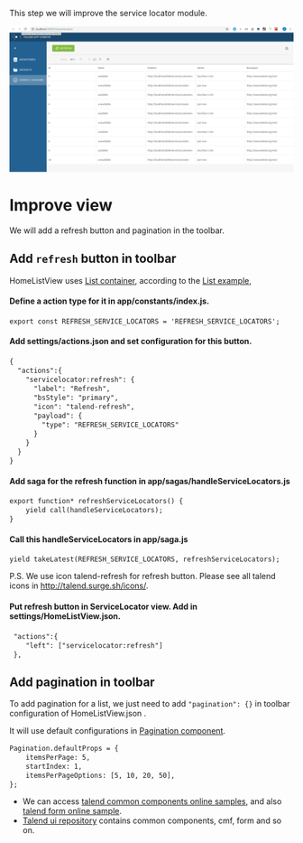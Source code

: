 This step we will improve the service locator module.  

![step5.png](improve-view.png)

# Improve view

We will add a refresh button and pagination in the toolbar.

## Add `refresh` button in toolbar
HomeListView uses [List container](https://github.com/Talend/ui/blob/master/packages/containers/src/List/List.container.js), according to the [List example](https://github.com/Talend/ui/blob/master/packages/containers/examples/ExampleList.js),

#### Define a action type for it in app/constants/index.js.
```
export const REFRESH_SERVICE_LOCATORS = 'REFRESH_SERVICE_LOCATORS';
```

#### Add settings/actions.json and set configuration for this button.
```
{
  "actions":{
    "servicelocator:refresh": {
      "label": "Refresh",
      "bsStyle": "primary",
      "icon": "talend-refresh",
      "payload": {
        "type": "REFRESH_SERVICE_LOCATORS"
      }
    }
  }
}
```

#### Add saga for the refresh function in app/sagas/handleServiceLocators.js
```
export function* refreshServiceLocators() {
    yield call(handleServiceLocators);
}
```

#### Call this handleServiceLocators in app/saga.js
```
yield takeLatest(REFRESH_SERVICE_LOCATORS, refreshServiceLocators);
```

P.S. We use icon talend-refresh for refresh button. Please see all talend icons in http://talend.surge.sh/icons/.

#### Put refresh button in ServiceLocator view. Add in settings/HomeListView.json.
```
 "actions":{
    "left": ["servicelocator:refresh"]
 },
```

## Add pagination in toolbar  
To add pagination for a list, we just need to add `"pagination": {}` in toolbar configuration of HomeListView.json .

It will use default configurations in [Pagination component](https://github.com/Talend/ui/blob/master/packages/components/src/List/Toolbar/Pagination/Pagination.component.js).

```
Pagination.defaultProps = {
	itemsPerPage: 5,
	startIndex: 1,
	itemsPerPageOptions: [5, 10, 20, 50],
};
```

- We can access [talend common components online samples](http://talend.surge.sh/components), and also [talend form online sample](http://talend.surge.sh/forms).
- [Talend ui repository](https://github.com/Talend/ui) contains common components, cmf, form and so on.